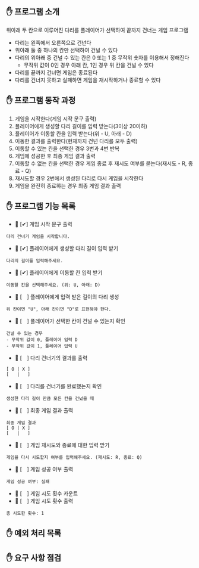 ## ✋ 프로그램 소개
위아래 두 칸으로 이루어진 다리를 플레이어가 선택하여 끝까지 건너는 게임 프로그램
- 다리는 왼쪽에서 오른쪽으로 건넌다
- 위아래 둘 중 하나의 칸만 선택하여 건널 수 있다
- 다리의 위아래 중 건널 수 있는 칸은 0 또는 1 중 무작위 숫자를 이용해서 정해진다
  - 무작위 값이 0인 경우 아래 칸, 1인 경우 위 칸을 건널 수 있다
- 다리를 끝까지 건너면 게임은 종료된다
- 다리를 건너지 못하고 실패하면 게임을 재시작하거나 종료할 수 있다

## ✋ 프로그램 동작 과정
1. 게임을 시작한다(게임 시작 문구 출력)
2. 플레이어에게 생성할 다리 길이를 입력 받는다(3이상 20이하)
3. 플레이어가 이동할 칸을 입력 받는다(위 - U, 아래 - D)
4. 이동한 결과를 출력한다(현재까지 건넌 다리를 모두 출력)
5. 이동할 수 있는 칸을 선택한 경우 3번과 4번 반복
6. 게임에 성공한 후 최종 게임 결과 출력
7. 이동할 수 없는 칸을 선택한 경우 게임 종료 후 재시도 여부를 묻는다(재시도 - R, 종료 - Q)
8. 재시도할 경우 2번에서 생성된 다리로 다시 게임을 시작한다
9. 게임을 완전히 종료햐는 경우 최종 게임 결과 출력

## ✋ 프로그램 기능 목록
- 🚩 [✔] 게임 시작 문구 출력
```
다리 건너기 게임을 시작합니다.
```

- 🚩 [✔] 플레이어에게 생성할 다리 길이 입력 받기
```
다리의 길이를 입력해주세요.
```

- 🚩 [✔] 플레이어에게 이동할 칸 입력 받기
```
이동할 칸을 선택해주세요. (위: U, 아래: D)
```

- 🚩 [　] 플레이어에게 입력 받은 길이의 다리 생성
```
위 칸이면 "U", 아래 칸이면 "D"로 표현해야 한다.
```

- 🚩 [　] 플레이어가 선택한 칸이 건널 수 있는지 확인
```
건널 수 있는 경우
- 무작위 값이 0, 플레이어 입력 D
- 무작위 값이 1, 플레이어 입력 U
```

- 🚩 [　] 다리 건너기의 결과를 출력
```
[ O | X ]
[   |   ]
```

- 🚩 [　] 다리를 건너기를 완료했는지 확인
```
생성한 다리 길이 만큼 모든 칸을 건넜을 때
```

- 🚩 [　] 최종 게임 결과 출력
```
최종 게임 결과
[ O | X ]
[   |   ]
```

- 🚩 [　] 게임 재시도와 종료에 대한 입력 받기
```
게임을 다시 시도할지 여부를 입력해주세요. (재시도: R, 종료: Q)
```

- 🚩 [　] 게임 성공 여부 출력
```
게임 성공 여부: 실패
```

- 🚩 [　] 게임 시도 횟수 카운트
- 🚩 [　] 게임 시도 횟수 출력
```
총 시도한 횟수: 1
```

## ✋ 예외 처리 목록

## ✋ 요구 사항 점검